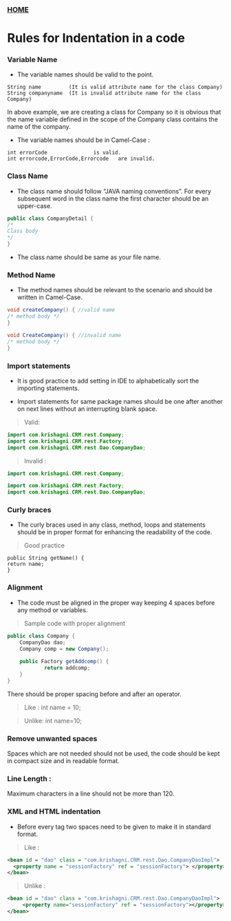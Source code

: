### [HOME](https://krishna-waidande-dev.github.io/krishna-waidande.github.io/)

# Rules for Indentation in a code

### Variable Name

+ The variable names should be valid to the point.

```  
String name 		(It is valid attribute name for the class Company)
String companyname 	(It is invalid attribute name for the class Company)
```
In above example, we are creating a class for Company so it is obvious that the name variable defined in the scope of the Company class contains the name of the company.

+ The variable names should be in Camel-Case :

```
int errorCode 				is valid. 
int errorcode,ErrorCode,Errorcode 	are invalid.
```

### Class Name

+ The class name should follow “JAVA naming conventions”. For every subsequent word in the class name the first character should be an upper-case.

```java
public class CompanyDetail {
/*
Class body
*/
}
```

+ The class name should be same as your file name.

### Method Name 

+ The method names should be relevant to the scenario and should be written in Camel-Case.


```java
void createCompany() { //valid name	
/* method body */
}	

void CreateCompany() { //invalid name	
/* method body */
}     
```


### Import statements

+ It is good practice to add setting in IDE to alphabetically sort the importing statements.


+ Import statements for same package names should be one after another on next lines without an interrupting blank space. 	


> Valid:

```java
import com.krishagni.CRM.rest.Company;
import com.krishagni.CRM.rest.Factory;
import com.krishagni.CRM.rest.Dao.CompanyDao;
```

> Invalid :

```java
import com.krishagni.CRM.rest.Company;

import com.krishagni.CRM.rest.Factory;
import com.krishagni.CRM.rest.Dao.CompanyDao;
```

### Curly braces


+ The curly braces used in any class, method, loops and statements should be in proper format for enhancing the readability of the code.


> Good practice
```
public String getName() {
return name;
}
```


### Alignment 

+ The code must be aligned in the proper way keeping 4 spaces before any method or variables.


> Sample code with proper alignment

```java 	
public class Company {
    CompanyDao dao;
    Company comp = new Company();    
    
    public Factory getAddcomp() {
	        return addcomp;
    }
}
```

There should be proper spacing before and after an operator.


> Like :
int name = 10; 


> Unlike:
int name=10;


### Remove unwanted spaces 

Spaces which are not needed should not be used, the code should be kept in compact size and in readable format.


### Line Length :

Maximum characters in a line should not be more than 120.


### XML and HTML indentation


+ Before every tag two spaces need to be given to make it in standard format.


> Like :

```xml
<bean id = "dao" class = "com.krishagni.CRM.rest.Dao.CompanyDaoImpl">
  <property name = "sessionFactory" ref = "sessionFactory"> </property>
</bean>
```

> Unlike :

```xml
<bean id = "dao" class = "com.krishagni.CRM.rest.Dao.CompanyDaoImpl">
   	 <property name="sessionFactory" ref = "sessionFactory"></property>
</bean>
```

